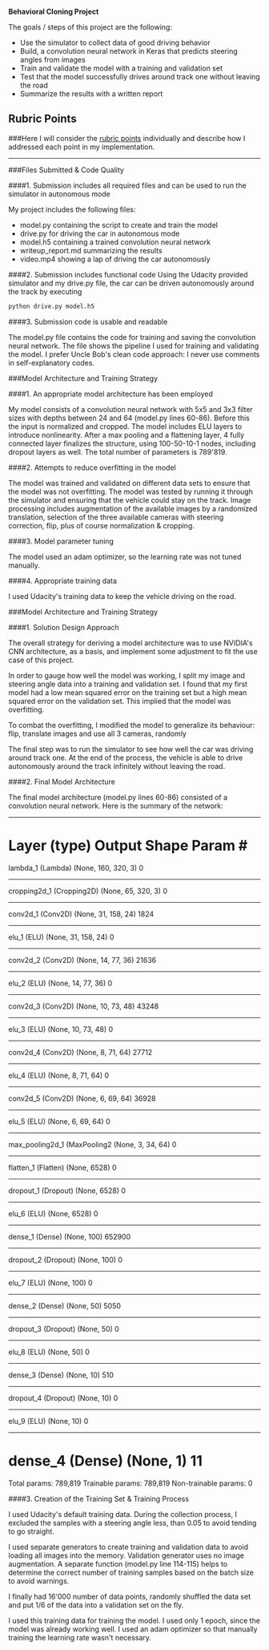 **Behavioral Cloning Project**

The goals / steps of this project are the following:
* Use the simulator to collect data of good driving behavior
* Build, a convolution neural network in Keras that predicts steering angles from images
* Train and validate the model with a training and validation set
* Test that the model successfully drives around track one without leaving the road
* Summarize the results with a written report

## Rubric Points
###Here I will consider the [rubric points](https://review.udacity.com/#!/rubrics/432/view) individually and describe how I addressed each point in my implementation.  

---
###Files Submitted & Code Quality

####1. Submission includes all required files and can be used to run the simulator in autonomous mode

My project includes the following files:
* model.py containing the script to create and train the model
* drive.py for driving the car in autonomous mode
* model.h5 containing a trained convolution neural network 
* writeup_report.md summarizing the results
* video.mp4 showing a lap of driving the car autonomously

####2. Submission includes functional code
Using the Udacity provided simulator and my drive.py file, the car can be driven autonomously around the track by executing 
```sh
python drive.py model.h5
```

####3. Submission code is usable and readable

The model.py file contains the code for training and saving the convolution neural network. The file shows the pipeline I used for training and validating the model. I prefer Uncle Bob's clean code approach: I never use comments in self-explanatory codes.

###Model Architecture and Training Strategy

####1. An appropriate model architecture has been employed

My model consists of a convolution neural network with 5x5 and 3x3 filter sizes with depths between 24 and 64 (model.py lines 60-86). Before this the input is normalized and cropped. The model includes ELU layers to introduce nonlinearity. After a max pooling and a flattening layer, 4 fully connected layer finalizes the structure, using 100-50-10-1 nodes, including dropout layers as well. The total number of parameters is 789'819.

####2. Attempts to reduce overfitting in the model 

The model was trained and validated on different data sets to ensure that the model was not overfitting. The model was tested by running it through the simulator and ensuring that the vehicle could stay on the track. Image processing includes augmentation of the available images by a randomized translation, selection of the three available cameras with steering correction, flip, plus of course normalization & cropping.

####3. Model parameter tuning

The model used an adam optimizer, so the learning rate was not tuned manually.

####4. Appropriate training data

I used Udacity's training data to keep the vehicle driving on the road. 

###Model Architecture and Training Strategy

####1. Solution Design Approach

The overall strategy for deriving a model architecture was to use NVIDIA's CNN architecture, as a basis, and implement some adjustment to fit the use case of this project.

In order to gauge how well the model was working, I split my image and steering angle data into a training and validation set. I found that my first model had a low mean squared error on the training set but a high mean squared error on the validation set. This implied that the model was overfitting. 

To combat the overfitting, I modified the model to generalize its behaviour: flip, translate images and use all 3 cameras, randomly 

The final step was to run the simulator to see how well the car was driving around track one. At the end of the process, the vehicle is able to drive autonomously around the track infinitely without leaving the road.

####2. Final Model Architecture

The final model architecture (model.py lines 60-86) consisted of a convolution neural network. Here is the summary of the network: 

_________________________________________________________________
Layer (type)                 Output Shape              Param #   
=================================================================
lambda_1 (Lambda)            (None, 160, 320, 3)       0         
_________________________________________________________________
cropping2d_1 (Cropping2D)    (None, 65, 320, 3)        0         
_________________________________________________________________
conv2d_1 (Conv2D)            (None, 31, 158, 24)       1824      
_________________________________________________________________
elu_1 (ELU)                  (None, 31, 158, 24)       0         
_________________________________________________________________
conv2d_2 (Conv2D)            (None, 14, 77, 36)        21636     
_________________________________________________________________
elu_2 (ELU)                  (None, 14, 77, 36)        0         
_________________________________________________________________
conv2d_3 (Conv2D)            (None, 10, 73, 48)        43248     
_________________________________________________________________
elu_3 (ELU)                  (None, 10, 73, 48)        0         
_________________________________________________________________
conv2d_4 (Conv2D)            (None, 8, 71, 64)         27712     
_________________________________________________________________
elu_4 (ELU)                  (None, 8, 71, 64)         0         
_________________________________________________________________
conv2d_5 (Conv2D)            (None, 6, 69, 64)         36928     
_________________________________________________________________
elu_5 (ELU)                  (None, 6, 69, 64)         0         
_________________________________________________________________
max_pooling2d_1 (MaxPooling2 (None, 3, 34, 64)         0         
_________________________________________________________________
flatten_1 (Flatten)          (None, 6528)              0         
_________________________________________________________________
dropout_1 (Dropout)          (None, 6528)              0         
_________________________________________________________________
elu_6 (ELU)                  (None, 6528)              0         
_________________________________________________________________
dense_1 (Dense)              (None, 100)               652900    
_________________________________________________________________
dropout_2 (Dropout)          (None, 100)               0         
_________________________________________________________________
elu_7 (ELU)                  (None, 100)               0         
_________________________________________________________________
dense_2 (Dense)              (None, 50)                5050      
_________________________________________________________________
dropout_3 (Dropout)          (None, 50)                0         
_________________________________________________________________
elu_8 (ELU)                  (None, 50)                0         
_________________________________________________________________
dense_3 (Dense)              (None, 10)                510       
_________________________________________________________________
dropout_4 (Dropout)          (None, 10)                0         
_________________________________________________________________
elu_9 (ELU)                  (None, 10)                0         
_________________________________________________________________
dense_4 (Dense)              (None, 1)                 11        
=================================================================
Total params: 789,819
Trainable params: 789,819
Non-trainable params: 0

####3. Creation of the Training Set & Training Process

I used Udacity's default training data. During the collection process, I excluded the samples with a steering angle less, than 0.05 to avoid tending to go straight.

I used separate generators to create training and validation data to avoid loading all images into the memory. Validation generator uses no image augmentation. A separate function (model.py line 114-115) helps to determine the correct number of training samples based on the batch size to avoid warnings.

I finally had 16'000 number of data points, randomly shuffled the data set and put 1/6 of the data into a validation set on the fly. 

I used this training data for training the model. I used only 1 epoch, since the model was already working well. I used an adam optimizer so that manually training the learning rate wasn't necessary.